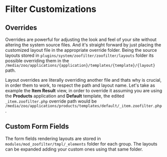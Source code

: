 # Filter Customizations

## Overrides

Overrides are powerful for adjusting the look and feel of your site without altering the system source files. And it's straight forward by just placing the customized layout file in the appropriate override folder. Being the source layouts stored in `plugins/system/zoofilter/zoofilter/layouts` folder its possible overriding them in the `/media/zoo/applications/{application}/templates/{template}/{layout}` path.

Layout overrides are literally overriding another file and thats why is crucial, in order them to work, to respect the path and layout name. Let's take as example the **Item Result** view, in order to override it assuming you are using the **Products** application and **Default** template, the edited `_item.zoofilter.php` override path would be `/media/zoo/applications/products/templates/default/_item.zoofilter.php`.

## Custom Form Fields

The form fields rendering layouts are stored in `modules/mod_zoofilter/tmpl/_elements` folder for each group. The layouts can be expanded adding your custom ones using that same folder.
